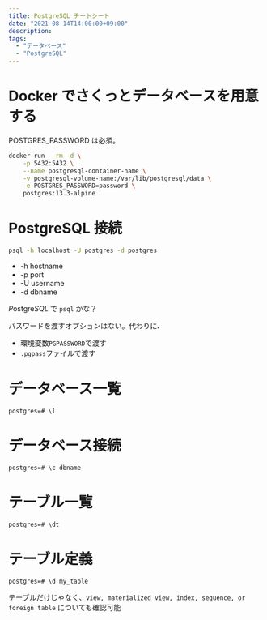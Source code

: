 ```yaml
---
title: PostgreSQL チートシート
date: "2021-08-14T14:00:00+09:00"
description:
tags:
  - "データベース"
  - "PostgreSQL"
---
```


# Docker でさくっとデータベースを用意する

POSTGRES_PASSWORD は必須。

```bash
docker run --rm -d \
    -p 5432:5432 \
    --name postgresql-container-name \
    -v postgresql-volume-name:/var/lib/postgresql/data \
    -e POSTGRES_PASSWORD=password \
    postgres:13.3-alpine
```

# PostgreSQL 接続

```bash
psql -h localhost -U postgres -d postgres
```

- -h hostname
- -p port
- -U username
- -d dbname

*P*ostgre*SQL* で `psql` かな？

パスワードを渡すオプションはない。代わりに、

- 環境変数`PGPASSWORD`で渡す
- `.pgpass`ファイルで渡す

# データベース一覧

```postgresql
postgres=# \l
```

# データベース接続

```postgresql
postgres=# \c dbname
```

# テーブル一覧

```postgresql
postgres=# \dt
```

# テーブル定義

```postgresql
postgres=# \d my_table
```

テーブルだけじゃなく、`view, materialized view, index, sequence, or foreign table` についても確認可能

